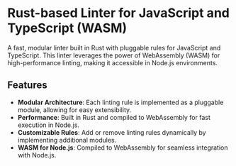 # Rust-based Linter for JavaScript and TypeScript (WASM)

A fast, modular linter built in Rust with pluggable rules for JavaScript and TypeScript. This linter leverages the power of WebAssembly (WASM) for high-performance linting, making it accessible in Node.js environments.

## Features

- **Modular Architecture**: Each linting rule is implemented as a pluggable module, allowing for easy extensibility.
- **Performance**: Built in Rust and compiled to WebAssembly for fast execution in Node.js.
- **Customizable Rules**: Add or remove linting rules dynamically by implementing additional modules.
- **WASM for Node.js**: Compiled to WebAssembly for seamless integration with Node.js.


